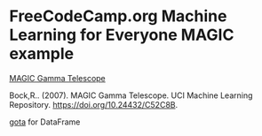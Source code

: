 # FreeCodeCamp.org Machine Learning for Everyone MAGIC example


[MAGIC Gamma Telescope](https://archive.ics.uci.edu/dataset/159/magic+gamma+telescope)

Bock,R.. (2007). MAGIC Gamma Telescope. UCI Machine Learning Repository. https://doi.org/10.24432/C52C8B.

[gota](github.com/go-gota/gota) for DataFrame 